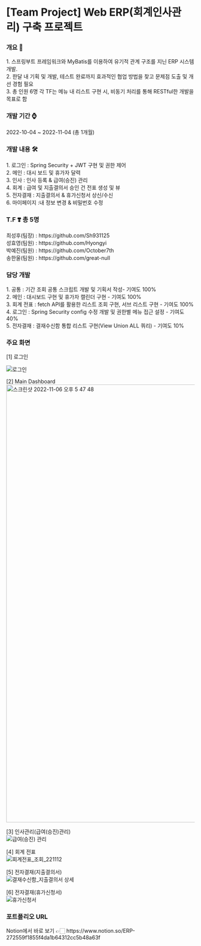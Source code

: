 # [Team Project] Web ERP(회계인사관리) 구축 프로젝트 <br/>

<h3>개요 📌</h3>
1. 스프링부트 프레임워크와 MyBatis를 이용하여 유기적 관계 구조를 지닌 ERP 시스템 개발. <br>
2. 한달 내 기획 및 개발, 테스트 완료까지 효과적인 협업 방법을 찾고 문제점 도출 및 개선 경험 필요<br>
3. 총 인원 6명 각 TF는 메뉴 내 리스트 구현 시, 비동기 처리를 통해 RESTful한 개발을 목표로 함

<h3>개발 기간 ⌚️</h3>
2022-10-04 ~ 2022-11-04 (총 1개월)<br/>

<h3>개발 내용 🛠</h3>
1. 로그인 : Spring Security + JWT 구현 및 권한 제어<br>
2. 메인 : 대시 보드 및 휴가자 달력<br>
3. 인사 : 인사 등록 & 급여(승진) 관리<br>
4. 회계 : 급여 및 지출결의서 승인 건 전표 생성 및 뷰<br>
5. 전자결재 : 지출결의서 & 휴가신청서 상신/수신<br>
6. 마이페이지 :내 정보 변경 & 비밀번호 수정<br>

<h3>T.F ❣️ 총 5명</h3> 
최성후(팀장) : https://github.com/Sh931125<br>
성효영(팀원) : https://github.com/Hyongyi<br>
박예진(팀원) : https://github.com/October7th<br>
송한울(팀원) : https://github.com/great-null<br>

<h3>담당 개발</h3>
1. 공통 : 기간 조회 공통 스크립트 개발 및 기획서 작성- 기여도 100%<br>
2. 메인 : 대시보드 구현 및 휴가자 캘린더 구현 - 기여도 100%<br>
3. 회계 전표 : fetch API를 활용한 리스트 조회 구현, 서브 리스트 구현 - 기여도 100%<br>
4. 로그인 : Spring Security config 수정 개발 및 권한별 메뉴 접근 설정 - 기여도 40%<br>
5. 전자결재 : 결재수신함 통합 리스트 구현(View Union ALL 쿼리) - 기여도 10%<br>

<h3>주요 화면</h3>
[1] 로그인<br>

![로그인](https://user-images.githubusercontent.com/102308415/201522176-3e8359d2-4002-4074-84a0-b22a4e70be31.png)<br>

[2] Main Dashboard<br>
<img width="1170" alt="스크린샷 2022-11-06 오후 5 47 48" src="https://user-images.githubusercontent.com/102308415/200162016-da469d67-8cfc-403a-a964-d4fae3b0163f.png"><br>

[3] 인사관리(급여(승진)관리)<br>
![급여(승진) 관리](https://user-images.githubusercontent.com/102308415/201522206-bbeb391d-8071-4252-8611-27a4a31c190f.jpeg)<br>

[4] 회계 전표<br>
![회계전표_조회_221112](https://user-images.githubusercontent.com/102308415/201522075-69564dc7-53ba-4f48-8143-9120f944c369.png)<br>

[5] 전자결재(지출결의서)<br>
![결재수신함_지출결의서 상세](https://user-images.githubusercontent.com/102308415/201522221-e17aa226-f447-410d-a9eb-da0d7d2cf2f8.png)<br>

[6] 전자결재(휴가신청서)<br>
![휴가신청서](https://user-images.githubusercontent.com/102308415/201522243-6d7fa1fe-615a-4710-b0ef-2b7896a1230c.png)<br>

<h3>포트폴리오 URL</h3>
Notion에서 바로 보기 👉🏻 https://www.notion.so/ERP-272559f1855f4da1b64312cc5b48a63f<br>
